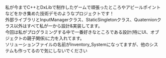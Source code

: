 私が今までC++とDxLibで制作したゲームで頑張ったところやアピールポイントなどをかき集めた技術デモのようなプロジェクトです！  
外部ライブラリとInputManagerクラス、StaticSingletonクラス、Quaternionクラス以外はすべて私が一から設計&実装してます。  
今回は私がプログラミングする中で一番好きなところである設計(特にUI、オブジェクトの親子関係)に力を入れてます。  
ソリューションファイルの名前がInventory_Systemになってますが、他のシステムも作ってるので気にしないでください
